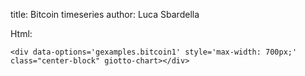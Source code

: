 title: Bitcoin timeseries
author: Luca Sbardella


<div data-options='gexamples.bitcoin1' class="center-block" style='max-width: 800px' giotto-chart></div>

Html:

    <div data-options='gexamples.bitcoin1' style='max-width: 700px;' class="center-block" giotto-chart></div>
